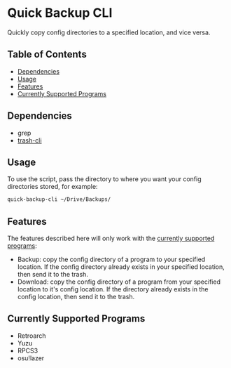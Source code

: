 # Quick Backup CLI

Quickly copy config directories to a specified location, and vice versa.

## Table of Contents

<!--toc:start-->

- [Dependencies](#dependencies)
- [Usage](#usage)
- [Features](#features)
- [Currently Supported Programs](#currently-supported-programs)
<!--toc:end-->

## Dependencies

- grep
- [trash-cli](https://github.com/andreafrancia/trash-cli)

## Usage

To use the script, pass the directory to where you want your config directories stored, for example:

```bash
quick-backup-cli ~/Drive/Backups/
```

## Features

The features described here will only work with the [currently supported programs](#currently-supported-programs):

- Backup: copy the config directory of a program to your specified location. If the config directory already exists in your specified location, then send it to the trash.
- Download: copy the config directory of a program from your specified location to it's config location. If the directory already exists in the config location, then send it to the trash.

## Currently Supported Programs

- Retroarch
- Yuzu
- RPCS3
- osu!lazer

